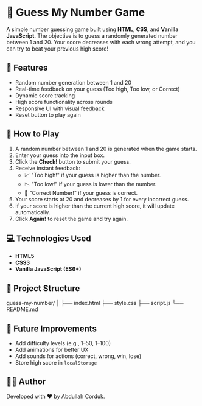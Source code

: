 # 🎯 Guess My Number Game

A simple number guessing game built using **HTML**, **CSS**, and **Vanilla JavaScript**. The objective is to guess a randomly generated number between 1 and 20. Your score decreases with each wrong attempt, and you can try to beat your previous high score!

## 🚀 Features

- Random number generation between 1 and 20
- Real-time feedback on your guess (Too high, Too low, or Correct)
- Dynamic score tracking
- High score functionality across rounds
- Responsive UI with visual feedback
- Reset button to play again

## 🧠 How to Play

1. A random number between 1 and 20 is generated when the game starts.
2. Enter your guess into the input box.
3. Click the **Check!** button to submit your guess.
4. Receive instant feedback:
   - 📈 "Too high!" if your guess is higher than the number.
   - 📉 "Too low!" if your guess is lower than the number.
   - 🎉 "Correct Number!" if your guess is correct.
5. Your score starts at 20 and decreases by 1 for every incorrect guess.
6. If your score is higher than the current high score, it will update automatically.
7. Click **Again!** to reset the game and try again.

## 💻 Technologies Used

- **HTML5**
- **CSS3**
- **Vanilla JavaScript (ES6+)**

## 📂 Project Structure

guess-my-number/
│
├── index.html
├── style.css
├── script.js
└── README.md

## 📌 Future Improvements

- Add difficulty levels (e.g., 1–50, 1–100)
- Add animations for better UX
- Add sounds for actions (correct, wrong, win, lose)
- Store high score in `localStorage`

## 👨‍💻 Author

Developed with ❤️ by Abdullah Corduk.

